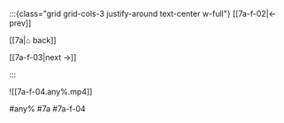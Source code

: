 :::{class="grid grid-cols-3 justify-around text-center w-full"}
[[7a-f-02|← prev]]

[[7a|⌂ back]]

[[7a-f-03|next →]]

:::

![[7a-f-04.any%.mp4]]

#any% #7a #7a-f-04